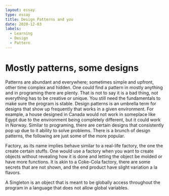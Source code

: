 ```yaml
---
layout: essay
type: essay
title: Design Patterns and you
date: 2020-12-03
labels:
  - Learning
  - Design
  - Pattern
---
```


# Mostly patterns, some designs

Patterns are abundant and everywhere; sometimes simple and upfront, other time complex and hidden. One could find a pattern in mostly anything and in programing there are plenty. That is not to say it is a bad thing, not everything has to be creative or unique. You still need the fundamentals to make sure the program is stable. Design patterns is an umbrella term for designs that show up frequently that works in a given environment. For example, a house designed in Canada would not work in someplace like Egypt due to the environment being completely different, but it could work in Norway. Similar to programing, there are certain designs that consistently pop up due to it ability to solve problems. There is a brunch of design patterns, the following are just some of the more popular. 

 Factory, as its name implies behave similar to a real-life factory, the one the create certain stuffs. One would use a factory when you want to create objects without revealing how it is done and letting the object be molded or have more functions. It is akin to a Coke-Cola factory, there are some secrets that are not shown, and the end product have slight variation a la flavors.
 
 A Singleton is an object that is meant to be globally access throughout the program in a language that does not allow global variables. 
